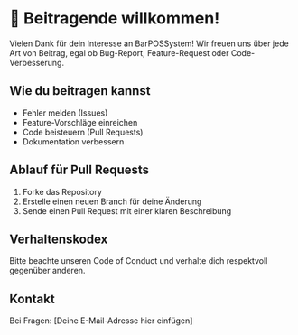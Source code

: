 # 🤝 Beitragende willkommen!

Vielen Dank für dein Interesse an BarPOSSystem! Wir freuen uns über jede Art von Beitrag, egal ob Bug-Report, Feature-Request oder Code-Verbesserung.

## Wie du beitragen kannst
- Fehler melden (Issues)
- Feature-Vorschläge einreichen
- Code beisteuern (Pull Requests)
- Dokumentation verbessern

## Ablauf für Pull Requests
1. Forke das Repository
2. Erstelle einen neuen Branch für deine Änderung
3. Sende einen Pull Request mit einer klaren Beschreibung

## Verhaltenskodex
Bitte beachte unseren Code of Conduct und verhalte dich respektvoll gegenüber anderen.

## Kontakt
Bei Fragen: [Deine E-Mail-Adresse hier einfügen]
